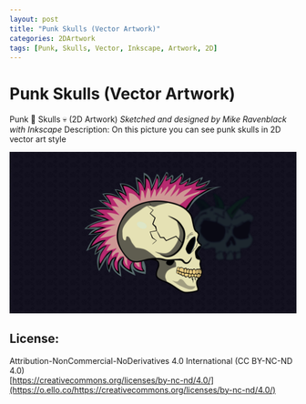 ```yaml
---
layout: post
title: "Punk Skulls (Vector Artwork)"
categories: 2DArtwork
tags: [Punk, Skulls, Vector, Inkscape, Artwork, 2D]
---
```


# Punk Skulls (Vector Artwork)
Punk 👊 Skulls 💀 (2D Artwork)
_Sketched and designed by Mike Ravenblack with Inkscape_
Description: On this picture you can see punk skulls in 2D vector art style

![Punk Skulls (Vector Artwork)](https://github.com/0xRavenBlack/0xRavenBlack.github.io/blob/main/images/SkullPunks.jpg?raw=true)

## License:
Attribution-NonCommercial-NoDerivatives 4.0 International (CC BY-NC-ND 4.0)  
[https://creativecommons.org/licenses/by-nc-nd/4.0/](https://o.ello.co/https://creativecommons.org/licenses/by-nc-nd/4.0/)